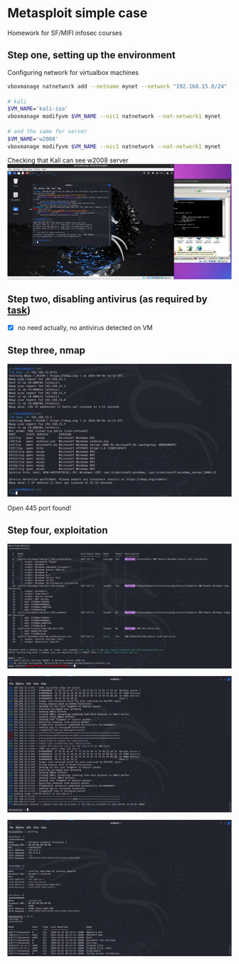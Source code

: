 # Metasploit simple case

Homework for SF/MIFI infosec courses

## Step one, setting up the environment

Configuring network for virtualbox machines
```bash
vboxmanage natnetwork add --netname mynet --network "192.168.15.0/24" --enable --dhcp on

# kali
$VM_NAME='kali-iso'
vboxmanage modifyvm $VM_NAME --nic1 natnetwork --nat-network1 mynet

# and the same for server
$VM_NAME='w2008'
vboxmanage modifyvm $VM_NAME --nic1 natnetwork --nat-network1 mynet
```

Checking that Kali can see w2008 server
![](./screenshots/01_vms-are-in-the-same-network-and-see-each-other.png)

## Step two, disabling antivirus (as required by [task](the_task.md))

- [x] no need actually, no antivirus detected on VM

## Step three, nmap

![](./screenshots/02_nmap.png)

Open 445 port found!

## Step four, exploitation

![](./screenshots/03_metasploit-searching-modules.png)

![](./screenshots/04_meterpreter-session-opened.png)

![](./screenshots/05_meterpreter-remote-execution.png)
